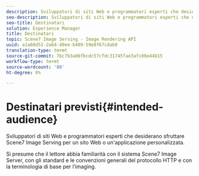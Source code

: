 ```yaml
---
description: Sviluppatori di siti Web e programmatori esperti che desiderano sfruttare Scene7 Image Serving per un sito Web o un'applicazione personalizzata.
seo-description: Sviluppatori di siti Web e programmatori esperti che desiderano sfruttare Scene7 Image Serving per un sito Web o un'applicazione personalizzata.
seo-title: Destinatari
solution: Experience Manager
title: Destinatari
topic: Scene7 Image Serving - Image Rendering API
uuid: a1a60d51-2a64-49ee-b409-59e8f67cdab0
translation-type: tm+mt
source-git-commit: 7bc7b3a86fbcdc57cfdc31745fae3afc06e44b15
workflow-type: tm+mt
source-wordcount: '88'
ht-degree: 0%

---
```



# Destinatari previsti{#intended-audience}

Sviluppatori di siti Web e programmatori esperti che desiderano sfruttare Scene7 Image Serving per un sito Web o un&#39;applicazione personalizzata.

Si presume che il lettore abbia familiarità con il sistema Scene7 Image Server, con gli standard e le convenzioni generali del protocollo HTTP e con la terminologia di base per l’imaging.
